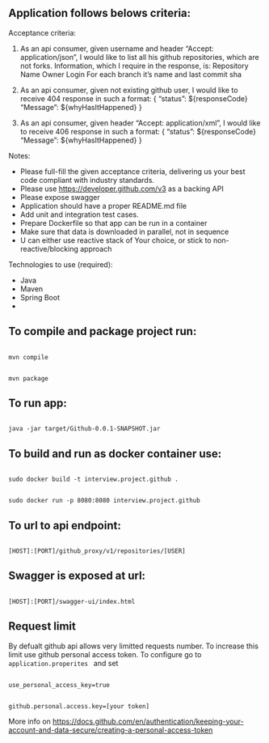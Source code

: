 ## Application follows belows criteria:

Acceptance criteria:
1. As an api consumer, given username and header “Accept: application/json”, I would like to list all his github repositories, which are not forks. Information, which I require in the response, is:
Repository Name
Owner Login
For each branch it’s name and last commit sha

2. As an api consumer, given not existing github user, I would like to receive 404 response in such a format:
{
“status”: ${responseCode}
“Message”: ${whyHasItHappened}
}

3. As an api consumer, given header “Accept: application/xml”, I would like to receive 406 response in such a format:
{
“status”: ${responseCode}
“Message”: ${whyHasItHappened}
}

Notes:
- Please full-fill the given acceptance criteria, delivering us your best code compliant with industry standards.
- Please use https://developer.github.com/v3 as a backing API
- Please expose swagger
- Application should have a proper README.md file
- Add unit and integration test cases.
- Prepare Dockerfile so that app can be run in a container
- Make sure that data is downloaded in parallel, not in sequence
- U can either use reactive stack of Your choice, or stick to non-reactive/blocking approach

Technologies to use (required):
- Java
- Maven
- Spring Boot
- 
## To compile and package project run:

<code>
mvn compile

mvn package
</code>

## To run app:

<code>
java -jar target/Github-0.0.1-SNAPSHOT.jar
</code>

## To build and run as docker container use:

<code>
sudo docker build -t interview.project.github .

sudo docker run -p 8080:8080 interview.project.github
</code>

## To url to api endpoint:
<code>
[HOST]:[PORT]/github_proxy/v1/repositories/[USER]
</code>

## Swagger is exposed at url:
<code>
[HOST]:[PORT]/swagger-ui/index.html
</code>

## Request limit
By defualt github api allows very limitted requests number. To increase this limit use github personal access token. To configure go to <code> application.properites </code> and set 

<code>
use_personal_access_key=true

github.personal.access.key=[your token]
</code>

More info on https://docs.github.com/en/authentication/keeping-your-account-and-data-secure/creating-a-personal-access-token
